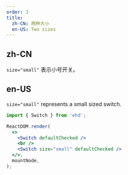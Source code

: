 ```yaml
---
order: 3
title:
  zh-CN: 两种大小
  en-US: Two sizes
---
```


## zh-CN

`size="small"` 表示小号开关。

## en-US

`size="small"` represents a small sized switch.

```jsx
import { Switch } from 'ehd';

ReactDOM.render(
  <>
    <Switch defaultChecked />
    <br />
    <Switch size="small" defaultChecked />
  </>,
  mountNode,
);
```
